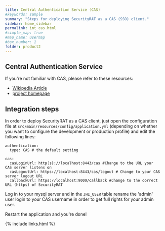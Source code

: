 ```yaml
---
title: Central Authentication Service (CAS)
#keywords: sample
summary: "Steps for deploying SecurityRAT as a CAS (SSO) client."
sidebar: home_sidebar
permalink: int_cas.html
#simple_map: true
#map_name: usermap
#box_number: 1
folder: product2
---
```



## Central Authentication Service

If you're not familiar with CAS, please refer to these resources: 

* [Wikipedia Article](https://en.wikipedia.org/wiki/Central_Authentication_Service)
* [project homepage](https://www.apereo.org/projects/cas)


## Integration steps

In order to deploy SecurityRAT as a CAS client, just open the configuration file at `src/main/resources/config/application.yml` (depending on whether you want to configure the development or production profile) and edit the following lines:

```
authentication:
  type: CAS # the default setting

cas:
  casLoginUrl: http(s)://localhost:8443/cas #Change to the URL your CAS server listens on
  casLogoutUrl: https://localhost:8443/cas/logout # Change to your CAS server logout URL
  callbackUrl: https://localhost:9000/callback #Change to the correct URL (https) of SecurityRAT
``` 

Log in to your mysql server and in the `JHI_USER` table rename the 'admin' user login to your CAS username in order to get full rights for your admin user.

Restart the application and you're done!


{% include links.html %}
